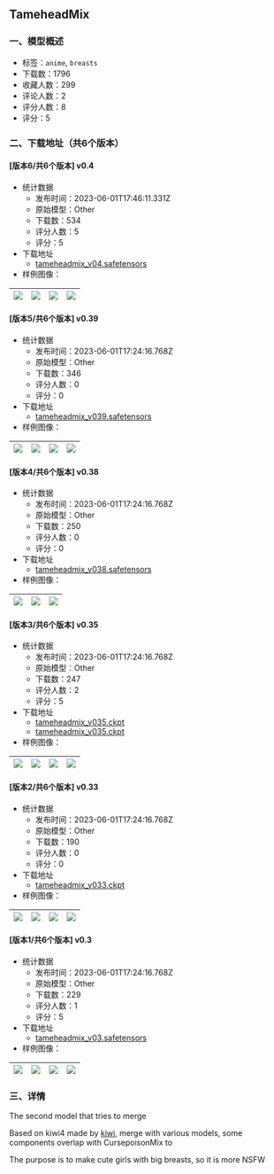 ## TameheadMix
### 一、模型概述

- 标签：`anime`, `breasts`
- 下载数：1796
- 收藏人数：299
- 评论人数：2
- 评分人数：8
- 评分：5

### 二、下载地址（共6个版本）

#### [版本6/共6个版本] v0.4

- 统计数据
  - 发布时间：2023-06-01T17:46:11.331Z
  - 原始模型：Other
  - 下载数：534
  - 评分人数：5
  - 评分：5
- 下载地址
  - [tameheadmix_v04.safetensors](https://civitai.com/api/download/models/87133)
- 样例图像：

| <img src="https://image.civitai.com/xG1nkqKTMzGDvpLrqFT7WA/2985dbdb-fa0d-4876-b992-dc5cea3b14d1/width=450/1220813.jpeg" /> | <img src="https://image.civitai.com/xG1nkqKTMzGDvpLrqFT7WA/f53a9e1b-37aa-442d-b697-b491a7fefbf8/width=450/995717.jpeg" /> | <img src="https://image.civitai.com/xG1nkqKTMzGDvpLrqFT7WA/a18d28a5-9554-42fa-a586-536857459533/width=450/1220809.jpeg" /> | <img src="https://image.civitai.com/xG1nkqKTMzGDvpLrqFT7WA/923c9b82-b046-4169-a02f-123a4bd87785/width=450/995730.jpeg" /> |
| ---- | ---- | ---- | ---- |

#### [版本5/共6个版本] v0.39

- 统计数据
  - 发布时间：2023-06-01T17:24:16.768Z
  - 原始模型：Other
  - 下载数：346
  - 评分人数：0
  - 评分：0
- 下载地址
  - [tameheadmix_v039.safetensors](https://civitai.com/api/download/models/77711)
- 样例图像：

| <img src="https://image.civitai.com/xG1nkqKTMzGDvpLrqFT7WA/9cf1fd72-0075-4508-ac76-1dacfe5586d6/width=450/875745.jpeg" /> | <img src="https://image.civitai.com/xG1nkqKTMzGDvpLrqFT7WA/41cdcce2-f6c5-43fe-b3a2-ca646e16d6be/width=450/871185.jpeg" /> | <img src="https://image.civitai.com/xG1nkqKTMzGDvpLrqFT7WA/ae123ef3-d585-462d-8cfe-2a83584e29f5/width=450/875746.jpeg" /> | <img src="https://image.civitai.com/xG1nkqKTMzGDvpLrqFT7WA/eb43305c-e3b8-44bc-b522-e32c5ed5221e/width=450/871184.jpeg" /> |
| ---- | ---- | ---- | ---- |

#### [版本4/共6个版本] v0.38

- 统计数据
  - 发布时间：2023-06-01T17:24:16.768Z
  - 原始模型：Other
  - 下载数：250
  - 评分人数：0
  - 评分：0
- 下载地址
  - [tameheadmix_v038.safetensors](https://civitai.com/api/download/models/73426)
- 样例图像：

| <img src="https://image.civitai.com/xG1nkqKTMzGDvpLrqFT7WA/138c172a-acb4-41d6-9640-c3528967bc65/width=450/824586.jpeg" /> | <img src="https://image.civitai.com/xG1nkqKTMzGDvpLrqFT7WA/8241f806-1f17-4a5b-9b73-45d1f734bde6/width=450/824653.jpeg" /> | <img src="https://image.civitai.com/xG1nkqKTMzGDvpLrqFT7WA/0b5d3706-6a00-4b18-82e6-885a3721b19a/width=450/824881.jpeg" /> |
| ---- | ---- | ---- |

#### [版本3/共6个版本] v0.35

- 统计数据
  - 发布时间：2023-06-01T17:24:16.768Z
  - 原始模型：Other
  - 下载数：247
  - 评分人数：2
  - 评分：5
- 下载地址
  - [tameheadmix_v035.ckpt](https://civitai.com/api/download/models/47803)
  - [tameheadmix_v035.ckpt](https://civitai.com/api/download/models/47803?type=Model&format=PickleTensor&size=full&fp=fp16)
- 样例图像：

| <img src="https://image.civitai.com/xG1nkqKTMzGDvpLrqFT7WA/fd861df1-d4c3-4f70-3e75-52ece6172700/width=450/515196.jpeg" /> | <img src="https://image.civitai.com/xG1nkqKTMzGDvpLrqFT7WA/cb9cf00f-429f-4279-241c-83c50dbfb400/width=450/515199.jpeg" /> | <img src="https://image.civitai.com/xG1nkqKTMzGDvpLrqFT7WA/062ecc60-0a0d-4e7e-4965-5e8474d4c300/width=450/515200.jpeg" /> | <img src="https://image.civitai.com/xG1nkqKTMzGDvpLrqFT7WA/56bdeb3c-0ee0-426f-7c77-559899721f00/width=450/515197.jpeg" /> |
| ---- | ---- | ---- | ---- |

#### [版本2/共6个版本] v0.33

- 统计数据
  - 发布时间：2023-06-01T17:24:16.768Z
  - 原始模型：Other
  - 下载数：190
  - 评分人数：0
  - 评分：0
- 下载地址
  - [tameheadmix_v033.ckpt](https://civitai.com/api/download/models/45622)
- 样例图像：

| <img src="https://image.civitai.com/xG1nkqKTMzGDvpLrqFT7WA/39413114-f621-44c2-b4c0-40d400417900/width=450/494460.jpeg" /> | <img src="https://image.civitai.com/xG1nkqKTMzGDvpLrqFT7WA/8d1ff1a3-c736-4714-8378-bb0e54675300/width=450/494461.jpeg" /> | <img src="https://image.civitai.com/xG1nkqKTMzGDvpLrqFT7WA/53fc0458-a76d-4b01-4d9e-24025835d400/width=450/494462.jpeg" /> | <img src="https://image.civitai.com/xG1nkqKTMzGDvpLrqFT7WA/d23ebc10-2194-48fa-7582-f32c354e3300/width=450/494463.jpeg" /> |
| ---- | ---- | ---- | ---- |

#### [版本1/共6个版本] v0.3

- 统计数据
  - 发布时间：2023-06-01T17:24:16.768Z
  - 原始模型：Other
  - 下载数：229
  - 评分人数：1
  - 评分：5
- 下载地址
  - [tameheadmix_v03.safetensors](https://civitai.com/api/download/models/33178)
- 样例图像：

| <img src="https://image.civitai.com/xG1nkqKTMzGDvpLrqFT7WA/e32fb262-6b78-4611-ebb6-a7f51f2ba100/width=450/378028.jpeg" /> | <img src="https://image.civitai.com/xG1nkqKTMzGDvpLrqFT7WA/df9320e2-9cb2-4f1a-e06a-23ed5df8eb00/width=450/378032.jpeg" /> | <img src="https://image.civitai.com/xG1nkqKTMzGDvpLrqFT7WA/d24894a4-2988-4c01-1f16-6fb106ce2200/width=450/378031.jpeg" /> | <img src="https://image.civitai.com/xG1nkqKTMzGDvpLrqFT7WA/49a05418-ab82-49da-d26c-d6c7f17a5a00/width=450/378030.jpeg" /> |
| ---- | ---- | ---- | ---- |


### 三、详情
<p>The second model that tries to merge</p><p>Based on kiwi4 made by <a target="_blank" rel="ugc" href="https://www.pixiv.net/users/90852309">kiwi</a>, merge with various models, some components overlap with CursepoisonMix to</p><p>The purpose is to make cute girls with big breasts, so it is more NSFW</p>